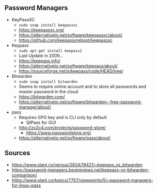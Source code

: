## Password Managers

- KeyPassXC
  - `sudo snap install keepassxc`
  - https://keepassxc.org/
  - https://alternativeto.net/software/keepassxc/about/
  - https://github.com/keepassxreboot/keepassxc
- Keypass
  - `sudo apt-get install keepass2`
  - Last Update in 2009...
  - https://keepass.info/
  - https://alternativeto.net/software/keepass/about/
  - https://sourceforge.net/p/keepass/code/HEAD/tree/
- Bitwarden
  - `sudo snap install bitwarden`
  - Seems to require online account and to store all passwords and master password in the cloud
  - https://bitwarden.com/
  - https://alternativeto.net/software/bitwarden--free-password-manager/about/
- pass 
  - Requires GPG key and is CLI only by default
    - QtPass for GUI
  - http://zx2c4.com/projects/password-store/
    - https://www.passwordstore.org/
  - https://alternativeto.net/software/pass/about/ 


## Sources

- https://www.slant.co/versus/2824/19421/~keepass_vs_bitwarden
- https://password-managers.bestreviews.net/keepass-vs-bitwarden-comparison/
- https://www.slant.co/topics/7757/viewpoints/5/~password-managers-for-linux~pass
